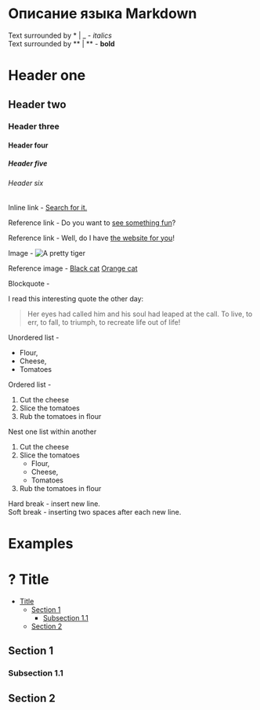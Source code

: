 # Описание языка Markdown
Text surrounded by *  | _ - *italics*  
Text surrounded by ** | ** - **bold**
# Header one
## Header two
### Header three
#### Header four
##### Header five
###### Header six
Inline link - [Search for it.](https://www.google.com)

Reference link - Do you want to [see something fun][a fun place]?

Reference link - Well, do I have [the website for you][another fun place]!

[a fun place]:https://www.zombo.com
[another fun place]:https://www.stumbleupon.com

Image - ![A pretty tiger](https://upload.wikimedia.org/wikipedia/commons/5/56/Tiger.50.jpg)

Reference image - [Black cat][Black]
[Orange cat][Orange]

[Black]: https://upload.wikimedia.org/wikipedia/commons/a/a3/81_INF_DIV_SSI.jpg
[Orange]: http://icons.iconarchive.com/icons/google/noto-emoji-animals-nature/256/22221-cat-icon.png

Blockquote -

I read this interesting quote the other day:
>Her eyes had called him and his soul had leaped at the call. To live, to err, to fall, to triumph, to recreate life out of life!

Unordered list -
* Flour,
* Cheese, 
* Tomatoes

Ordered list -
1. Cut the cheese 
1. Slice the tomatoes
1. Rub the tomatoes in flour

Nest one list within another
1. Cut the cheese 
1. Slice the tomatoes
   * Flour,
   * Cheese, 
   * Tomatoes
1. Rub the tomatoes in flour

Hard break - insert new line.  
Soft break - inserting two spaces after each new line.
# Examples

# ? Title
- [Title](#title)
  - [Section 1](#section-1)
    - [Subsection 1.1](#subsection-11)
  - [Section 2](#section-2)
## Section 1
### Subsection 1.1
## Section 2

